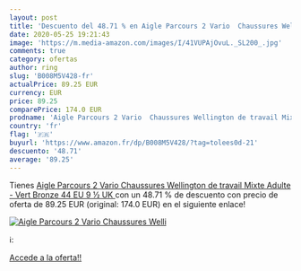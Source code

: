 ```yaml
---
layout: post
title: 'Descuento del 48.71 % en Aigle Parcours 2 Vario  Chaussures Welli'
date: 2020-05-25 19:21:43
image: 'https://m.media-amazon.com/images/I/41VUPAjOvuL._SL200_.jpg'
comments: true
category: ofertas
author: ring
slug: 'B008M5V428-fr'
actualPrice: 89.25 EUR
currency: EUR
price: 89.25
comparePrice: 174.0 EUR
prodname: 'Aigle Parcours 2 Vario  Chaussures Wellington de travail Mixte Adulte - Vert  Bronze   44 EU  9 ½ UK '
country: 'fr'
flag: '🇫🇷'
buyurl: 'https://www.amazon.fr/dp/B008M5V428/?tag=tolees0d-21'
descuento: '48.71'
average: '89.25'
---
```


Tienes [Aigle Parcours 2 Vario  Chaussures Wellington de travail Mixte Adulte - Vert  Bronze   44 EU  9 ½ UK ](https://www.amazon.fr/dp/B008M5V428/?tag=tolees0d-21) con un 48.71 % de descuento con precio de oferta de 89.25 EUR (original: 174.0 EUR) en el siguiente enlace!

[![Aigle Parcours 2 Vario  Chaussures Welli](https://m.media-amazon.com/images/I/41VUPAjOvuL._SL200_.jpg)](https://www.amazon.fr/dp/B008M5V428/?tag=tolees0d-21)

ℹ️:


[Accede a la oferta!!](https://www.amazon.fr/dp/B008M5V428/?tag=tolees0d-21)
